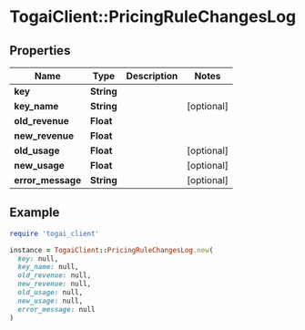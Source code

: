 # TogaiClient::PricingRuleChangesLog

## Properties

| Name | Type | Description | Notes |
| ---- | ---- | ----------- | ----- |
| **key** | **String** |  |  |
| **key_name** | **String** |  | [optional] |
| **old_revenue** | **Float** |  |  |
| **new_revenue** | **Float** |  |  |
| **old_usage** | **Float** |  | [optional] |
| **new_usage** | **Float** |  | [optional] |
| **error_message** | **String** |  | [optional] |

## Example

```ruby
require 'togai_client'

instance = TogaiClient::PricingRuleChangesLog.new(
  key: null,
  key_name: null,
  old_revenue: null,
  new_revenue: null,
  old_usage: null,
  new_usage: null,
  error_message: null
)
```

